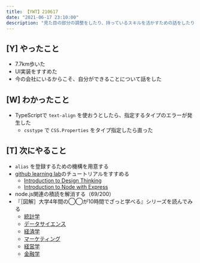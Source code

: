 ```yaml
---
title: 【YWT】210617
date: "2021-06-17 23:10:00"
description: "見た目の部分の調整をしたり、持っているスキルを活かすための話をしたりした"
---
```


## [Y] やったこと

- 7.7km歩いた
- UI実装をすすめた
- 今の会社にいるからこそ、自分ができることについて話をした

## [W] わかったこと

- TypeScriptで `text-align` を使おうとしたら、指定するタイプのエラーが発生した
  - `csstype` で `CSS.Properties` をタイプ指定したら直った

## [T] 次にやること

- `alias` を登録するための機構を用意する
- [github learning lab](https://lab.github.com/githubtraining)のチュートリアルをすすめる
  - [Introduction to Design Thinking](https://lab.github.com/githubtraining/introduction-to-design-thinking)
  - [Introduction to Node with Express](https://lab.github.com/everydeveloper/introduction-to-node-with-express)
- node.js関連の積読を解消する（69/200）
- 『［図解］大学4年間の◯◯が10時間でざっと学べる』シリーズを読んでみる
  - [統計学](https://www.amazon.co.jp/dp/B07PXB4NN9)
  - [データサイエンス](https://www.amazon.co.jp/dp/B07XNW3TQM)
  - [経済学](https://www.amazon.co.jp/dp/B01KNLFHH6)
  - [マーケティング](https://www.amazon.co.jp/dp/B07BNC2SV3)
  - [経営学](https://www.amazon.co.jp/dp/B071SKDF3L)
  - [金融学](https://www.amazon.co.jp/dp/B07BB6Z7FW)

<!-- https://twitter.com/camomile_cafe/status/1405531486963388424?s=20 -->
